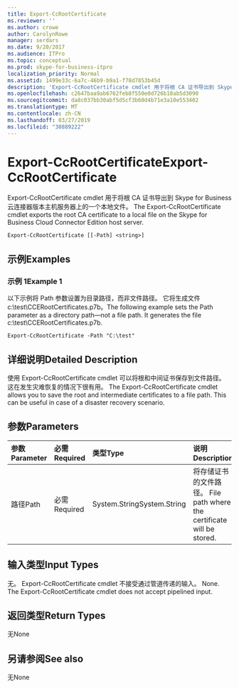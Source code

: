 ```yaml
---
title: Export-CcRootCertificate
ms.reviewer: ''
ms.author: crowe
author: CarolynRowe
manager: serdars
ms.date: 9/20/2017
ms.audience: ITPro
ms.topic: conceptual
ms.prod: skype-for-business-itpro
localization_priority: Normal
ms.assetid: 1499e33c-6a7c-46b9-b9a1-f78d7853b45d
description: 'Export-CcRootCertificate cmdlet 用于将根 CA 证书导出到 Skype for Business 云连接器版本主机服务器上的一个本地文件。 '
ms.openlocfilehash: c2647baa9ab6762feb8f550e0d726b18ab5d3090
ms.sourcegitcommit: da8c037bb30abf5d5cf3b60d4b71e3a10e553402
ms.translationtype: MT
ms.contentlocale: zh-CN
ms.lasthandoff: 03/27/2019
ms.locfileid: "30889222"
---
```

# <a name="export-ccrootcertificate"></a><span data-ttu-id="00d4b-103">Export-CcRootCertificate</span><span class="sxs-lookup"><span data-stu-id="00d4b-103">Export-CcRootCertificate</span></span>
 
<span data-ttu-id="00d4b-104">Export-CcRootCertificate cmdlet 用于将根 CA 证书导出到 Skype for Business 云连接器版本主机服务器上的一个本地文件。 </span><span class="sxs-lookup"><span data-stu-id="00d4b-104">The Export-CcRootCertificate cmdlet exports the root CA certificate to a local file on the Skype for Business Cloud Connector Edition host server.</span></span> 
  
```
Export-CcRootCertificate [[-Path] <string>]
```

## <a name="examples"></a><span data-ttu-id="00d4b-105">示例</span><span class="sxs-lookup"><span data-stu-id="00d4b-105">Examples</span></span>
<span data-ttu-id="00d4b-106"><a name="Examples"> </a></span><span class="sxs-lookup"><span data-stu-id="00d4b-106"></span></span>

### <a name="example-1"></a><span data-ttu-id="00d4b-107">示例 1</span><span class="sxs-lookup"><span data-stu-id="00d4b-107">Example 1</span></span>

<span data-ttu-id="00d4b-p101">以下示例将 Path 参数设置为目录路径，而非文件路径。 它将生成文件 c:\test\CCERootCertificates.p7b。</span><span class="sxs-lookup"><span data-stu-id="00d4b-p101">The following example sets the Path parameter as a directory path—not a file path. It generates the file c:\test\CCERootCertificates.p7b.</span></span>
  
```
Export-CcRootCertificate -Path "C:\test" 
```

## <a name="detailed-description"></a><span data-ttu-id="00d4b-110">详细说明</span><span class="sxs-lookup"><span data-stu-id="00d4b-110">Detailed Description</span></span>
<span data-ttu-id="00d4b-111"><a name="DetailedDescription"> </a></span><span class="sxs-lookup"><span data-stu-id="00d4b-111"></span></span>

<span data-ttu-id="00d4b-p102">使用 Export-CcRootCertificate cmdlet 可以将根和中间证书保存到文件路径。 这在发生灾难恢复的情况下很有用。 </span><span class="sxs-lookup"><span data-stu-id="00d4b-p102">The Export-CcRootCertificate cmdlet allows you to save the root and intermediate certificates to a file path. This can be useful in case of a disaster recovery scenario.</span></span> 
  
## <a name="parameters"></a><span data-ttu-id="00d4b-114">参数</span><span class="sxs-lookup"><span data-stu-id="00d4b-114">Parameters</span></span>
<span data-ttu-id="00d4b-115"><a name="DetailedDescription"> </a></span><span class="sxs-lookup"><span data-stu-id="00d4b-115"></span></span>

|<span data-ttu-id="00d4b-116">**参数**</span><span class="sxs-lookup"><span data-stu-id="00d4b-116">**Parameter**</span></span>|<span data-ttu-id="00d4b-117">**必需**</span><span class="sxs-lookup"><span data-stu-id="00d4b-117">**Required**</span></span>|<span data-ttu-id="00d4b-118">**类型**</span><span class="sxs-lookup"><span data-stu-id="00d4b-118">**Type**</span></span>|<span data-ttu-id="00d4b-119">**说明**</span><span class="sxs-lookup"><span data-stu-id="00d4b-119">**Description**</span></span>|
|:-----|:-----|:-----|:-----|
|<span data-ttu-id="00d4b-120">路径</span><span class="sxs-lookup"><span data-stu-id="00d4b-120">Path</span></span>  <br/> |<span data-ttu-id="00d4b-121">必需</span><span class="sxs-lookup"><span data-stu-id="00d4b-121">Required</span></span>  <br/> |<span data-ttu-id="00d4b-122">System.String</span><span class="sxs-lookup"><span data-stu-id="00d4b-122">System.String</span></span>  <br/> |<span data-ttu-id="00d4b-123">将存储证书的文件路径。 </span><span class="sxs-lookup"><span data-stu-id="00d4b-123">File path where the certificate will be stored.</span></span>  <br/> |
   
## <a name="input-types"></a><span data-ttu-id="00d4b-124">输入类型</span><span class="sxs-lookup"><span data-stu-id="00d4b-124">Input Types</span></span>
<span data-ttu-id="00d4b-125"><a name="InputTypes"> </a></span><span class="sxs-lookup"><span data-stu-id="00d4b-125"></span></span>

<span data-ttu-id="00d4b-p103">无。 Export-CcRootCertificate cmdlet 不接受通过管道传递的输入。 </span><span class="sxs-lookup"><span data-stu-id="00d4b-p103">None. The Export-CcRootCertificate cmdlet does not accept pipelined input.</span></span> 
  
## <a name="return-types"></a><span data-ttu-id="00d4b-128">返回类型</span><span class="sxs-lookup"><span data-stu-id="00d4b-128">Return Types</span></span>
<span data-ttu-id="00d4b-129"><a name="ReturnTypes"> </a></span><span class="sxs-lookup"><span data-stu-id="00d4b-129"></span></span>

<span data-ttu-id="00d4b-130">无</span><span class="sxs-lookup"><span data-stu-id="00d4b-130">None</span></span>
  
## <a name="see-also"></a><span data-ttu-id="00d4b-131">另请参阅</span><span class="sxs-lookup"><span data-stu-id="00d4b-131">See also</span></span>
<span data-ttu-id="00d4b-132"><a name="ReturnTypes"> </a></span><span class="sxs-lookup"><span data-stu-id="00d4b-132"></span></span>

<span data-ttu-id="00d4b-133">无</span><span class="sxs-lookup"><span data-stu-id="00d4b-133">None</span></span>
  

